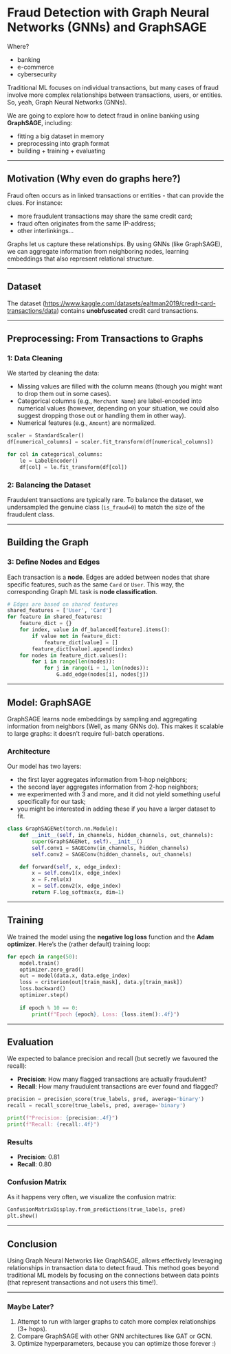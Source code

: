 
# Fraud Detection with Graph Neural Networks (GNNs) and GraphSAGE

Where?
- banking
- e-commerce
- cybersecurity

Traditional ML focuses on individual transactions, but many cases of fraud involve more complex relationships between transactions, users, or entities. So, yeah, Graph Neural Networks (GNNs).

We are going to explore how to detect fraud in online banking using **GraphSAGE**, including:
- fitting a big dataset in memory
- preprocessing into graph format
- building + training + evaluating

---

## Motivation (Why even do graphs here?)

Fraud often occurs as in linked transactions or entities - that can provide the clues. For instance:
- more fraudulent transactions may share the same credit card;
- fraud often originates from the same IP-address;
- other interlinkings...

Graphs let us capture these relationships. By using GNNs (like GraphSAGE), we can aggregate information from neighboring nodes, learning embeddings that also represent relational structure.

---

## Dataset

The dataset (https://www.kaggle.com/datasets/ealtman2019/credit-card-transactions/data) contains **unobfuscated** credit card transactions.

---

## Preprocessing: From Transactions to Graphs

### 1: Data Cleaning

We started by cleaning the data:
- Missing values are filled with the column means (though you might want to drop them out in some cases).
- Categorical columns (e.g., `Merchant Name`) are label-encoded into numerical values (however, depending on your situation, we could also suggest dropping those out or handling them in other way).
- Numerical features (e.g., `Amount`) are normalized.

```python
scaler = StandardScaler()
df[numerical_columns] = scaler.fit_transform(df[numerical_columns])

for col in categorical_columns:
    le = LabelEncoder()
    df[col] = le.fit_transform(df[col])
```

### 2: Balancing the Dataset

Fraudulent transactions are typically rare. To balance the dataset, we undersampled the genuine class (`is_fraud=0`) to match the size of the fraudulent class.

---

## Building the Graph

### 3: Define Nodes and Edges

Each transaction is a **node**. Edges are added between nodes that share specific features, such as the same `Card` or `User`. This way, the corresponding Graph ML task is **node classification**.

```python
# Edges are based on shared features
shared_features = ['User', 'Card']
for feature in shared_features:
    feature_dict = {}
    for index, value in df_balanced[feature].items():
        if value not in feature_dict:
            feature_dict[value] = []
        feature_dict[value].append(index)
    for nodes in feature_dict.values():
        for i in range(len(nodes)):
            for j in range(i + 1, len(nodes)):
                G.add_edge(nodes[i], nodes[j])
```

---

## Model: GraphSAGE

GraphSAGE learns node embeddings by sampling and aggregating information from neighbors (Well, as many GNNs do). This makes it scalable to large graphs: it doesn’t require full-batch operations.

### Architecture

Our model has two layers:
- the first layer aggregates information from 1-hop neighbors;
- the second layer aggregates information from 2-hop neighbors;
- we experimented with 3 and more, and it did not yield something useful specifically for our task;
- you might be interested in adding these if you have a larger dataset to fit.

```python
class GraphSAGENet(torch.nn.Module):
    def __init__(self, in_channels, hidden_channels, out_channels):
        super(GraphSAGENet, self).__init__()
        self.conv1 = SAGEConv(in_channels, hidden_channels)
        self.conv2 = SAGEConv(hidden_channels, out_channels)

    def forward(self, x, edge_index):
        x = self.conv1(x, edge_index)
        x = F.relu(x)
        x = self.conv2(x, edge_index)
        return F.log_softmax(x, dim=1)
```

---

## Training

We trained the model using the **negative log loss** function and the **Adam optimizer**. Here’s the (rather default) training loop:

```python
for epoch in range(50):
    model.train()
    optimizer.zero_grad()
    out = model(data.x, data.edge_index)
    loss = criterion(out[train_mask], data.y[train_mask])
    loss.backward()
    optimizer.step()
    
    if epoch % 10 == 0:
        print(f"Epoch {epoch}, Loss: {loss.item():.4f}")
```

---

## Evaluation

We expected to balance precision and recall (but secretly we favoured the recall):
- **Precision**: How many flagged transactions are actually fraudulent?
- **Recall**: How many fraudulent transactions are ever found and flagged?

```python
precision = precision_score(true_labels, pred, average='binary')
recall = recall_score(true_labels, pred, average='binary')

print(f"Precision: {precision:.4f}")
print(f"Recall: {recall:.4f}")
```

### Results

- **Precision**: 0.81
- **Recall**: 0.80

### Confusion Matrix

As it happens very often, we visualize the confusion matrix:

```python
ConfusionMatrixDisplay.from_predictions(true_labels, pred)
plt.show()
```

---

## Conclusion

Using Graph Neural Networks like GraphSAGE, allows effectively leveraging relationships in transaction data to detect fraud. This method goes beyond traditional ML models by focusing on the connections between data points (that represent transactions and not users this time!).

---

### Maybe Later?

1. Attempt to run with larger graphs to catch more complex relationships (3+ hops).
2. Compare GraphSAGE with other GNN architectures like GAT or GCN.
3. Optimize hyperparameters, because you can optimize those forever :)
